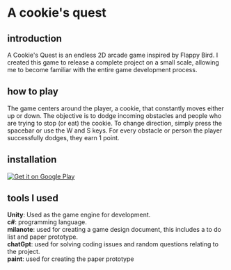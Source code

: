 # A cookie's quest
## introduction
A Cookie's Quest is an endless 2D arcade game inspired by Flappy Bird. I created this game to release a complete project on a small scale, allowing me to become familiar with the entire game development process.
## how to play
The game centers around the player, a cookie, that constantly moves either up or down. The objective is to dodge incoming obstacles and people who are trying to stop (or eat) the cookie.
To change direction, simply press the spacebar or use the W and S keys. For every obstacle or person the player successfully dodges, they earn 1 point.

## installation
[![Get it on Google Play](https://play.google.com/intl/en_us/badges/static/images/badges/en_badge_web_generic.png)](https://play.google.com/store/apps/details?id=com.liamDCreator)
## tools I used
 **Unity**: Used as the game engine for development.  
 **c#**: programming language.  
 **milanote**: used for creating a game design document, this includes a to do list and paper prototype.  
 **chatGpt**: used for solving coding issues and random questions relating to the project.  
  **paint**: used for creating the paper prototype
 
